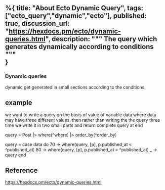 %{
  title: "About Ecto Dynamic Query",
  tags: ["ecto_query","dynamic","ecto"],
  published: true,
  discussion_url: "https://hexdocs.pm/ecto/dynamic-queries.html",
  description: """
  The query which generates dynamically according to conditions
  """  
}
---

### Dynamic queries

dynamic get generated in small sections according to the conditions.

## example
 we want to write a query on the basis of value of variable data where data may have three different values, then rather than writing the the query three time we write it in two small parts and return complete query at end

 query =
  Post
  |> where(^where)
  |> order_by(^order_by)

query =
    case data do
     70 ->
        where(query, [p], p.published_at < ^published_at)
     80 ->
        where(query, [p], p.published_at > ^published_at)
      _ ->
        query
    end

## Reference
  https://hexdocs.pm/ecto/dynamic-queries.html